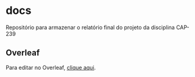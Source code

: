 # docs

Repositório para armazenar o relatório final do projeto da disciplina CAP-239

## Overleaf

Para editar no Overleaf, [clique aqui](https://www.overleaf.com/7629213429mbvvmnwtmsxz).
